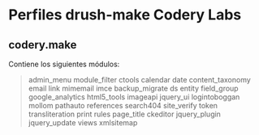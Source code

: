 Perfiles drush-make Codery Labs
==========
codery.make
----------
Contiene los siguientes módulos:
>admin_menu
>module_filter
ctools
calendar
date
content_taxonomy
email
link
mimemail
imce
backup_migrate
ds
entity
field_group
google_analytics
html5_tools
imageapi
jquery_ui
logintoboggan
mollom
pathauto
references
search404
site_verify
token
transliteration
print
rules
page_title
ckeditor
jquery_plugin
jquery_update
views
xmlsitemap

